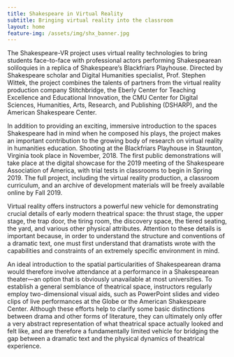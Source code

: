 ```yaml
---
title: Shakespeare in Virtual Reality
subtitle: Bringing virtual reality into the classroom
layout: home
feature-img: /assets/img/shx_banner.jpg
---
```

The Shakespeare-VR project uses virtual reality technologies to bring students face-to-face with professional actors performing Shakespearean soliloquies in a replica of Shakespeare’s Blackfriars Playhouse. Directed by Shakespeare scholar and Digital Humanities specialist, Prof. Stephen Wittek, the project combines the talents of partners from the virtual reality production company Stitchbridge, the Eberly Center for Teaching Excellence and Educational Innovation, the CMU Center for Digital Sciences, Humanities, Arts, Research, and Publishing (DSHARP), and the American Shakespeare Center.

In addition to providing an exciting, immersive introduction to the spaces Shakespeare had in mind when he composed his plays, the project makes an important contribution to the growing body of research on virtual reality in humanities education. Shooting at the Blackfriars Playhouse in Staunton, Virginia took place in November, 2018. The first public demonstrations will take place at the digital showcase for the 2019 meeting of the Shakespeare Association of America, with trial tests in classrooms to begin in Spring 2019. The full project, including the virtual reality production, a classroom curriculum, and an archive of development materials will be freely available online by Fall 2019.

Virtual reality offers instructors a powerful new vehicle for demonstrating crucial details of early modern theatrical space: the thrust stage, the upper stage, the trap door, the tiring room, the discovery space, the tiered seating, the yard, and various other physical attributes. Attention to these details is important because, in order to understand the structure and conventions of a dramatic text, one must first understand that dramatists wrote with the capabilities and constraints of an extremely specific environment in mind.

An ideal introduction to the spatial particularities of Shakespearean drama would therefore involve attendance at a performance in a Shakespearean theater—an option that is obviously unavailable at most universities. To establish a general semblance of theatrical space, instructors regularly employ two-dimensional visual aids, such as PowerPoint slides and video clips of live performances at the Globe or the American Shakespeare Center. Although these efforts help to clarify some basic distinctions between drama and other forms of literature, they can ultimately only offer a very abstract representation of what theatrical space actually looked and felt like, and are therefore a fundamentally limited vehicle for bridging the gap between a dramatic text and the physical dynamics of theatrical experience.
